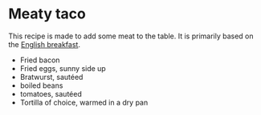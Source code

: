 
# Meaty taco

This recipe is made to add some meat to the table. It is primarily based on the [English breakfast](https://www.yummly.com/recipe/Full-English-Breakfast-1892437?prm-v1).

- Fried bacon
- Fried eggs, sunny side up
- Bratwurst, sautéed
- boiled beans
- tomatoes, sautéed
- Tortilla of choice, warmed in a dry pan
